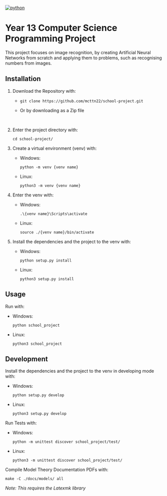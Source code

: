[![python](https://img.shields.io/badge/Python-3-3776AB.svg?style=flat&logo=python&logoColor=white)](https://www.python.org)

# Year 13 Computer Science Programming Project

This project focuses on image recognition, by creating Artificial Neural Networks from scratch and applying them to problems, such as recognising numbers from images.

## Installation

1. Download the Repository with:

   - ```
     git clone https://github.com/mcttn22/school-project.git
     ```
   - Or by downloading as a Zip file

</br>

2. Enter the project directory with:
   ```
   cd school-project/
   ```

3. Create a virtual environment (venv) with:
   - Windows:
     ```
     python -m venv {venv name}
     ```
   - Linux:
     ```
     python3 -m venv {venv name}
     ```

4. Enter the venv with:
   - Windows:
     ```
     .\{venv name}\Scripts\activate
     ```
   - Linux:
     ```
     source ./{venv name}/bin/activate
     ```

5. Install the dependencies and the project to the venv with:
   - Windows:
     ```
     python setup.py install
     ```
   - Linux:
     ```
     python3 setup.py install
     ```

## Usage

Run with:
- Windows:
  ```
  python school_project
  ```
- Linux:
  ```
  python3 school_project
  ```

## Development

Install the dependencies and the project to the venv in developing mode with:
- Windows:
  ```
  python setup.py develop
  ```
- Linux:
  ```
  python3 setup.py develop
  ```

Run Tests with:
- Windows:
  ```
  python -m unittest discover school_project/test/
  ```
- Linux:
  ```
  python3 -m unittest discover school_project/test/
  ```

Compile Model Theory Documentation PDFs with:
```
make -C ./docs/models/ all
```
*Note: This requires the Latexmk library*